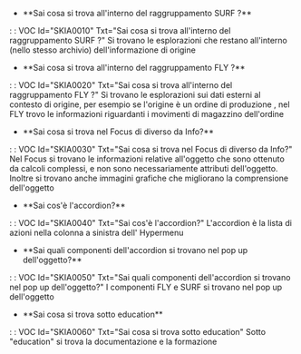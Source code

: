 - \*\*Sai cosa si trova all'interno del raggruppamento SURF ?\*\*

 :  : VOC Id="SKIA0010" Txt="Sai cosa si trova all'interno del raggruppamento SURF ?"
Si trovano le esplorazioni che restano all'interno (nello stesso archivio) dell'informazione di origine
- \*\*Sai cosa si trova all'interno del raggruppamento FLY ?\*\*

 :  : VOC Id="SKIA0020" Txt="Sai cosa si trova all'interno del raggruppamento FLY ?"
Si trovano le esplorazioni sui dati esterni al contesto di origine, per esempio se l'origine è un ordine di produzione , nel FLY trovo le informazioni riguardanti i movimenti di magazzino dell'ordine
- \*\*Sai cosa si trova nel Focus di diverso da Info?\*\*

 :  : VOC Id="SKIA0030" Txt="Sai cosa si trova nel Focus di diverso da Info?"
Nel Focus si trovano le informazioni relative all'oggetto che sono ottenuto da calcoli complessi, e non sono necessariamente attributi dell'oggetto. Inoltre si trovano anche immagini grafiche che migliorano la comprensione dell'oggetto
- \*\*Sai cos'è l'accordion?\*\*

 :  : VOC Id="SKIA0040" Txt="Sai cos'è l'accordion?"
L'accordion è la lista di azioni nella colonna a sinistra dell' Hypermenu
- \*\*Sai quali componenti dell'accordion si trovano nel pop up dell'oggetto?\*\*

 :  : VOC Id="SKIA0050" Txt="Sai quali componenti dell'accordion si trovano nel pop up dell'oggetto?"
I componenti FLY e SURF si trovano nel pop up dell'oggetto
- \*\*Sai cosa si trova sotto education\*\*

 :  : VOC Id="SKIA0060" Txt="Sai cosa si trova sotto education"
Sotto "education" si trova la documentazione e la formazione
